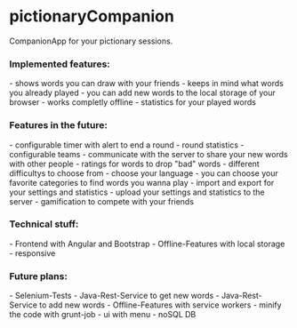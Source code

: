 # pictionaryCompanion
CompanionApp for your pictionary sessions.

<h3>Implemented features:</h3>
- shows words you can draw with your friends
- keeps in mind what words you already played
- you can add new words to the local storage of your browser
- works completly offline
- statistics for your played words

<h3>Features in the future:</h3>
- configurable timer with alert to end a round
- round statistics
- configurable teams
- communicate with the server to share your new words with other people
- ratings for words to drop "bad" words
- different difficultys to choose from
- choose your language
- you can choose your favorite categories to find words you wanna play
- import and export for your settings and statistics
- upload your settings and statistics to the server
- gamification to compete with your friends

<h3>Technical stuff:</h3>
- Frontend with Angular and Bootstrap
- Offline-Features with local storage
- responsive

<h3>Future plans:</h3>
- Selenium-Tests
- Java-Rest-Service to get new words
- Java-Rest-Service to add new words
- Offline-Features with service workers
- minify the code with grunt-job
- ui with menu
- noSQL DB
